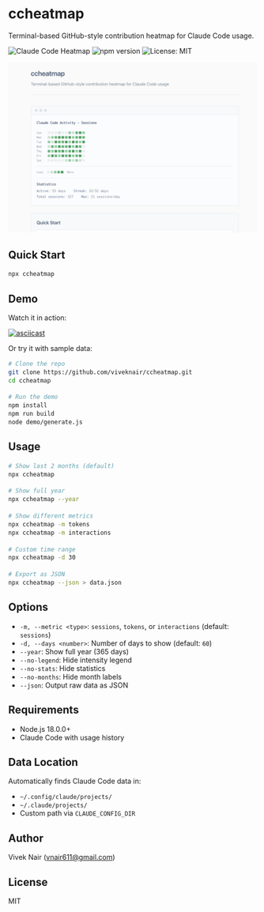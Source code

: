 # ccheatmap

Terminal-based GitHub-style contribution heatmap for Claude Code usage.

![Claude Code Heatmap](https://img.shields.io/badge/Claude-Code-blue)
![npm version](https://img.shields.io/npm/v/ccheatmap)
![License: MIT](https://img.shields.io/badge/License-MIT-yellow.svg)

![ccheatmap screenshot](./images/ccheatmap.png)

## Quick Start

```bash
npx ccheatmap
```

## Demo

Watch it in action:

[![asciicast](https://asciinema.org/a/8iFAvX66ihMEIIan4pa8ArwL1.svg)](https://asciinema.org/a/8iFAvX66ihMEIIan4pa8ArwL1)

Or try it with sample data:

```bash
# Clone the repo
git clone https://github.com/viveknair/ccheatmap.git
cd ccheatmap

# Run the demo
npm install
npm run build
node demo/generate.js
```

## Usage

```bash
# Show last 2 months (default)
npx ccheatmap

# Show full year
npx ccheatmap --year

# Show different metrics
npx ccheatmap -m tokens
npx ccheatmap -m interactions

# Custom time range
npx ccheatmap -d 30

# Export as JSON
npx ccheatmap --json > data.json
```

## Options

- `-m, --metric <type>`: `sessions`, `tokens`, or `interactions` (default: `sessions`)
- `-d, --days <number>`: Number of days to show (default: `60`)
- `--year`: Show full year (365 days)
- `--no-legend`: Hide intensity legend
- `--no-stats`: Hide statistics
- `--no-months`: Hide month labels
- `--json`: Output raw data as JSON

## Requirements

- Node.js 18.0.0+
- Claude Code with usage history

## Data Location

Automatically finds Claude Code data in:
- `~/.config/claude/projects/`
- `~/.claude/projects/`
- Custom path via `CLAUDE_CONFIG_DIR`

## Author

Vivek Nair (vnair611@gmail.com)

## License

MIT